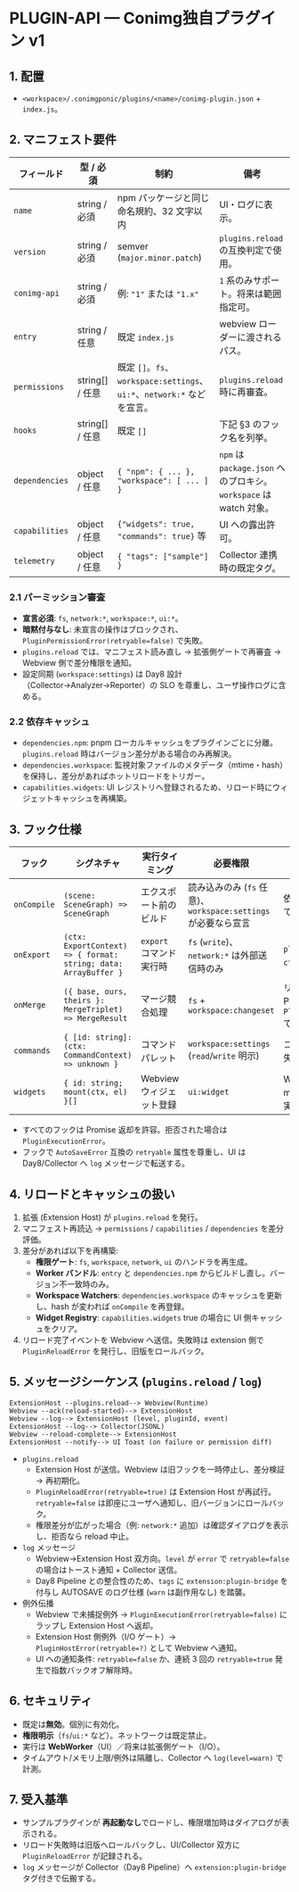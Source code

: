 # PLUGIN-API — Conimg独自プラグイン v1

## 1. 配置
- `<workspace>/.conimgponic/plugins/<name>/conimg-plugin.json` + `index.js`。

## 2. マニフェスト要件

| フィールド | 型 / 必須 | 制約 | 備考 |
| --- | --- | --- | --- |
| `name` | string / 必須 | npm パッケージと同じ命名規約、32 文字以内 | UI・ログに表示。 |
| `version` | string / 必須 | semver (`major.minor.patch`) | `plugins.reload` の互換判定で使用。 |
| `conimg-api` | string / 必須 | 例: `"1"` または `"1.x"` | `1` 系のみサポート。将来は範囲指定可。 |
| `entry` | string / 任意 | 既定 `index.js` | webview ローダーに渡されるパス。 |
| `permissions` | string[] / 任意 | 既定 `[]`。`fs`、`workspace:settings`、`ui:*`、`network:*` などを宣言。 | `plugins.reload` 時に再審査。 |
| `hooks` | string[] / 任意 | 既定 `[]` | 下記 §3 のフック名を列挙。 |
| `dependencies` | object / 任意 | `{ "npm": { ... }, "workspace": [ ... ] }` | `npm` は `package.json` へのプロキシ。`workspace` は watch 対象。 |
| `capabilities` | object / 任意 | `{"widgets": true, "commands": true}` 等 | UI への露出許可。 |
| `telemetry` | object / 任意 | `{ "tags": ["sample"] }` | Collector 連携時の既定タグ。 |

### 2.1 パーミッション審査
- **宣言必須**: `fs`, `network:*`, `workspace:*`, `ui:*`。
- **暗黙付与なし**: 未宣言の操作はブロックされ、`PluginPermissionError(retryable=false)` で失敗。
- `plugins.reload` では、マニフェスト読み直し → 拡張側ゲートで再審査 → Webview 側で差分権限を通知。
- 設定同期 (`workspace:settings`) は Day8 設計（Collector→Analyzer→Reporter）の SLO を尊重し、ユーザ操作ログに含める。

### 2.2 依存キャッシュ
- `dependencies.npm`: pnpm ローカルキャッシュをプラグインごとに分離。`plugins.reload` 時はバージョン差分がある場合のみ再解決。
- `dependencies.workspace`: 監視対象ファイルのメタデータ（mtime・hash）を保持し、差分があればホットリロードをトリガー。
- `capabilities.widgets`: UI レジストリへ登録されるため、リロード時にウィジェットキャッシュを再構築。

## 3. フック仕様

| フック | シグネチャ | 実行タイミング | 必要権限 | リロード時の再評価 |
| --- | --- | --- | --- | --- |
| `onCompile` | `(scene: SceneGraph) => SceneGraph` | エクスポート前のビルド | 読み込みのみ (`fs` 任意)、`workspace:settings` が必要なら宣言 | 依存ファイル・manifest 差分に応じて再登録。 |
| `onExport` | `(ctx: ExportContext) => { format: string; data: ArrayBuffer }` | `export` コマンド実行時 | `fs` (`write`)、`network:*` は外部送信時のみ | `plugins.reload` 後は新しい `ctx.runtimeId` で再生成。 |
| `onMerge` | `({ base, ours, theirs }: MergeTriplet) => MergeResult` | マージ競合処理 | `fs` + `workspace:changeset` | リロードで旧ハンドラを破棄、Pending 操作は `PluginReloadError(retryable=true)` でロールバック。 |
| `commands` | `{ [id: string]: (ctx: CommandContext) => unknown }` | コマンドパレット | `workspace:settings` (`read`/`write` 明示) | コマンド ID 重複は reload で検出し失敗。 |
| `widgets` | `{ id: string; mount(ctx, el) }[]` | Webview ウィジェット登録 | `ui:widget` | Webview は mount 解除 → 再 mount。状態保持はプラグイン側で実装。 |

- すべてのフックは Promise 返却を許容。拒否された場合は `PluginExecutionError`。
- フックで `AutoSaveError` 互換の `retryable` 属性を尊重し、UI は Day8/Collector へ `log` メッセージで転送する。

## 4. リロードとキャッシュの扱い
1. 拡張 (Extension Host) が `plugins.reload` を発行。
2. マニフェスト再読込 → `permissions` / `capabilities` / `dependencies` を差分評価。
3. 差分があれば以下を再構築:
   - **権限ゲート**: `fs`, `workspace`, `network`, `ui` のハンドラを再生成。
   - **Worker バンドル**: `entry` と `dependencies.npm` からビルドし直し。バージョン不一致時のみ。
   - **Workspace Watchers**: `dependencies.workspace` のキャッシュを更新し、hash が変われば `onCompile` を再登録。
   - **Widget Registry**: `capabilities.widgets` true の場合に UI 側キャッシュをクリア。
4. リロード完了イベントを Webview へ送信。失敗時は extension 側で `PluginReloadError` を発行し、旧版をロールバック。

## 5. メッセージシーケンス (`plugins.reload` / `log`)

```
ExtensionHost --plugins.reload--> Webview(Runtime)
Webview --ack(reload-started)--> ExtensionHost
Webview --log--> ExtensionHost (level, pluginId, event)
ExtensionHost --log--> Collector(JSONL)
Webview --reload-complete--> ExtensionHost
ExtensionHost --notify--> UI Toast (on failure or permission diff)
```

- `plugins.reload`
  - Extension Host が送信。Webview は旧フックを一時停止し、差分検証 → 再初期化。
  - `PluginReloadError(retryable=true)` は Extension Host が再試行。`retryable=false` は即座にユーザへ通知し、旧バージョンにロールバック。
  - 権限差分が広がった場合（例: `network:*` 追加）は確認ダイアログを表示し、拒否なら reload 中止。
- `log` メッセージ
  - Webview→Extension Host 双方向。`level` が `error` で `retryable=false` の場合はトースト通知 + Collector 送信。
  - Day8 Pipeline との整合性のため、`tags` に `extension:plugin-bridge` を付与し AUTOSAVE のログ仕様 (`warn` は副作用なし) を踏襲。
- 例外伝播
  - Webview で未捕捉例外 → `PluginExecutionError(retryable=false)` にラップし Extension Host へ返却。
  - Extension Host 側例外（I/O ゲート）→ `PluginHostError(retryable=?)` として Webview へ通知。
  - UI への通知条件: `retryable=false` か、連続 3 回の `retryable=true` 発生で指数バックオフ解除時。

## 6. セキュリティ
- 既定は**無効**。個別に有効化。
- **権限明示**（`fs`/`ui:*` など）。ネットワークは既定禁止。
- 実行は **WebWorker**（UI）／将来は拡張側ゲート（I/O）。
- タイムアウト/メモリ上限/例外は隔離し、Collector へ `log(level=warn)` で計測。

## 7. 受入基準
- サンプルプラグインが **再起動なし**でロードし、権限増加時はダイアログが表示される。
- リロード失敗時は旧版へロールバックし、UI/Collector 双方に `PluginReloadError` が記録される。
- `log` メッセージが Collector（Day8 Pipeline）へ `extension:plugin-bridge` タグ付きで伝搬する。

